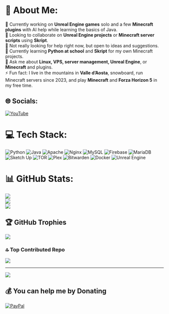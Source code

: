 # 💫 About Me:
🔭 Currently working on **Unreal Engine games** solo and a few **Minecraft plugins** with AI help while learning the basics of Java.  <br>🤝 Looking to collaborate on **Unreal Engine projects** or **Minecraft server scripts** using **Skript**.  <br>👐 Not really looking for help right now, but open to ideas and suggestions.  <br>🌱 Currently learning **Python at school** and **Skript** for my own Minecraft projects.  <br>💬 Ask me about **Linux, VPS, server management, Unreal Engine**, or **Minecraft** and plugins.  <br>⚡ Fun fact: I live in the mountains in **Valle d’Aosta**, snowboard, run Minecraft servers since 2023, and play **Minecraft** and **Forza Horizon 5** in my free time.  


## 🌐 Socials:
[![YouTube](https://img.shields.io/badge/YouTube-%23FF0000.svg?logo=YouTube&logoColor=white)](https://youtube.com/@chrimctech) 

# 💻 Tech Stack:
![Python](https://img.shields.io/badge/python-3670A0?style=for-the-badge&logo=python&logoColor=ffdd54) ![Java](https://img.shields.io/badge/java-%23ED8B00.svg?style=for-the-badge&logo=openjdk&logoColor=white) ![Apache](https://img.shields.io/badge/apache-%23D42029.svg?style=for-the-badge&logo=apache&logoColor=white) ![Nginx](https://img.shields.io/badge/nginx-%23009639.svg?style=for-the-badge&logo=nginx&logoColor=white) ![MySQL](https://img.shields.io/badge/mysql-4479A1.svg?style=for-the-badge&logo=mysql&logoColor=white) ![Firebase](https://img.shields.io/badge/firebase-a08021?style=for-the-badge&logo=firebase&logoColor=ffcd34) ![MariaDB](https://img.shields.io/badge/MariaDB-003545?style=for-the-badge&logo=mariadb&logoColor=white) ![Sketch Up](https://img.shields.io/badge/SketchUp-005F9E?style=for-the-badge&logo=sketchup&logoColor=white) ![TOR](https://img.shields.io/badge/tor-%237E4798.svg?style=for-the-badge&logo=tor-project&logoColor=white) ![Plex](https://img.shields.io/badge/plex-%23E5A00D.svg?style=for-the-badge&logo=plex&logoColor=white) ![Bitwarden](https://img.shields.io/badge/bitwarden-%23175DDC.svg?style=for-the-badge&logo=bitwarden&logoColor=white) ![Docker](https://img.shields.io/badge/docker-%230db7ed.svg?style=for-the-badge&logo=docker&logoColor=white) ![Unreal Engine](https://img.shields.io/badge/unrealengine-%23313131.svg?style=for-the-badge&logo=unrealengine&logoColor=white)
# 📊 GitHub Stats:
![](https://github-readme-stats.vercel.app/api?username=chri-mc-tech&theme=dark&hide_border=false&include_all_commits=false&count_private=false)<br/>
![](https://nirzak-streak-stats.vercel.app/?user=chri-mc-tech&theme=dark&hide_border=false)<br/>
![](https://github-readme-stats.vercel.app/api/top-langs/?username=chri-mc-tech&theme=dark&hide_border=false&include_all_commits=false&count_private=false&layout=compact)

## 🏆 GitHub Trophies
![](https://github-profile-trophy.vercel.app/?username=chri-mc-tech&theme=radical&no-frame=false&no-bg=true&margin-w=4)

### 🔝 Top Contributed Repo
![](https://github-contributor-stats.vercel.app/api?username=chri-mc-tech&limit=5&theme=dark&combine_all_yearly_contributions=true)

---
[![](https://visitcount.itsvg.in/api?id=chri-mc-tech&icon=0&color=0)](https://visitcount.itsvg.in)

  ## 💰 You can help me by Donating
  [![PayPal](https://img.shields.io/badge/PayPal-00457C?style=for-the-badge&logo=paypal&logoColor=white)](https://paypal.me/chricamos) 

  
